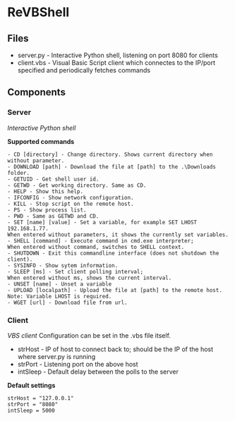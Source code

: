 # ReVBShell
## Files
* server.py - Interactive Python shell, listening on port 8080 for clients
* client.vbs - Visual Basic Script client which connectes to the IP/port specified and periodically fetches commands

## Components
### Server
_Interactive Python shell_

**Supported commands**
```
- CD [directory] - Change directory. Shows current directory when without parameter.
- DOWNLOAD [path] - Download the file at [path] to the .\Downloads folder.
- GETUID - Get shell user id.
- GETWD - Get working directory. Same as CD.
- HELP - Show this help.
- IFCONFIG - Show network configuration.
- KILL - Stop script on the remote host.
- PS - Show process list.
- PWD - Same as GETWD and CD.
- SET [name] [value] - Set a variable, for example SET LHOST 192.168.1.77.
When entered without parameters, it shows the currently set variables.
- SHELL [command] - Execute command in cmd.exe interpreter;
When entered without command, switches to SHELL context.
- SHUTDOWN - Exit this commandline interface (does not shutdown the client).
- SYSINFO - Show sytem information.
- SLEEP [ms] - Set client polling interval;
When entered without ms, shows the current interval.
- UNSET [name] - Unset a variable
- UPLOAD [localpath] - Upload the file at [path] to the remote host.
Note: Variable LHOST is required.
- WGET [url] - Download file from url.
```

### Client
_VBS client_
Configuration can be set in the .vbs file itself.
* strHost - IP of host to connect back to; should be the IP of the host where server.py is running
* strPort - Listening port on the above host
* intSleep - Default delay between the polls to the server

**Default settings**
```
strHost = "127.0.0.1"
strPort = "8080"
intSleep = 5000
```














































